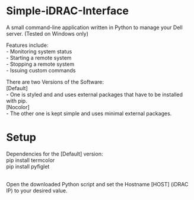 # Simple-iDRAC-Interface
A small command-line application written in Python to manage your Dell server. (Tested on Windows only)

Features include:
	<br>- Monitoring system status
	<br>- Starting a remote system
	<br>- Stopping a remote system
	<br>- Issuing custom commands

There are two Versions of the Software:
	<br>[Default]
	<br>- One is styled and and uses external packages that have to be installed with pip.
	<br>[Nocolor]
	<br>- The other one is kept simple and uses minimal external packages.
	
# Setup

Dependencies for the [Default] version:
<br>pip install termcolor
<br>pip install pyfiglet

<br>Open the downloaded Python script and set the Hostname [HOST] (iDRAC IP) to your desired value.
